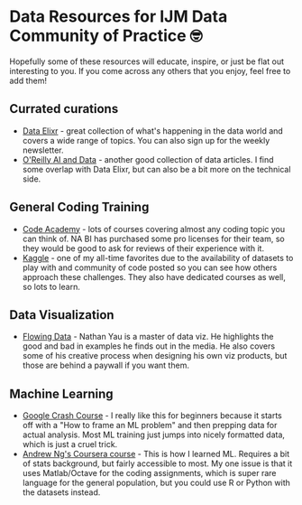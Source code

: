 # Data Resources for IJM Data Community of Practice :nerd_face:
Hopefully some of these resources will educate, inspire, or just be flat out interesting to you. If you come across any others that you enjoy, feel free to add them!

## Currated curations
* [Data Elixr](https://search.dataelixir.com/) - great collection of what's happening in the data world and covers a wide range of topics. You can also sign up for the weekly newsletter. 
* [O'Reilly AI and Data](https://www.oreilly.com/emails/newsletters/) - another good collection of data articles. I find some overlap with Data Elixr, but can also be a bit more on the technical side.

## General Coding Training
* [Code Academy](https://www.codecademy.com/) - lots of courses covering almost any coding topic you can think of. NA BI has purchased some pro licenses for their team, so they would be good to ask for reviews of their experience with it. 
* [Kaggle](https://www.kaggle.com) - one of my all-time favorites due to the availability of datasets to play with and community of code posted so you can see how others approach these challenges. They also have dedicated courses as well, so lots to learn.

## Data Visualization
* [Flowing Data](https://flowingdata.com/) - Nathan Yau is a master of data viz. He highlights the good and bad in examples he finds out in the media. He also covers some of his creative process when designing his own viz products, but those are behind a paywall if you want them.

## Machine Learning
* [Google Crash Course](https://developers.google.com/machine-learning/crash-course) - I really like this for beginners because it starts off with a "How to frame an ML problem" and then prepping data for actual analysis. Most ML training just jumps into nicely formatted data, which is just a cruel trick. 
* [Andrew Ng's Coursera course](https://www.coursera.org/learn/machine-learning) - This is how I learned ML. Requires a bit of stats background, but fairly accessible to most. My one issue is that it uses Matlab/Octave for the coding assignments, which is super rare language for the general population, but you could use R or Python with the datasets instead.
